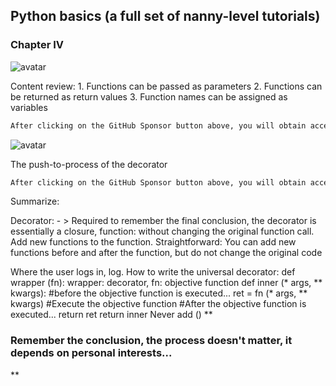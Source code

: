 ##  Python basics (a full set of nanny-level tutorials) 

###  Chapter IV 

![avatar]( 9a4dfd49a7a24a8ba97c3415e57cff7c.png) 

 Content review: 1. Functions can be passed as parameters 2. Functions can be returned as return values 3. Function names can be assigned as variables 

 ```python  
After clicking on the GitHub Sponsor button above, you will obtain access permissions to my private code repository ( https://github.com/slowlon/my_code_bar ) to view this blog code. By searching the code number of this blog, you can find the code you need, code number is: 2024020309574569150
 ```  
![avatar]( 3040fb95cff046789f3ee9f6bac79c5f.png) 

 The push-to-process of the decorator  

 ```python  
After clicking on the GitHub Sponsor button above, you will obtain access permissions to my private code repository ( https://github.com/slowlon/my_code_bar ) to view this blog code. By searching the code number of this blog, you can find the code you need, code number is: 2024020309574569150
 ```  
Summarize: 

Decorator: - > Required to remember the final conclusion, the decorator is essentially a closure, function: without changing the original function call. Add new functions to the function. Straightforward: You can add new functions before and after the function, but do not change the original code 

Where the user logs in, log. How to write the universal decorator: def wrapper (fn): wrapper: decorator, fn: objective function def inner (* args, ** kwargs): #before the objective function is executed... ret = fn (* args, ** kwargs) #Execute the objective function #After the objective function is executed... return ret return inner Never add () ** 

###  Remember the conclusion, the process doesn't matter, it depends on personal interests... 

** 

